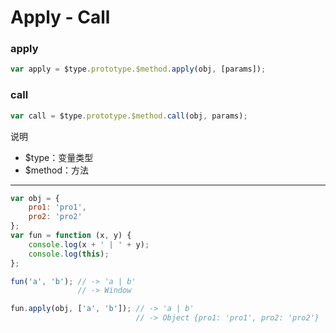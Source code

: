 # Apply - Call #

### apply ###

```javascript
var apply = $type.prototype.$method.apply(obj, [params]);
```
### call ###

```javascript
var call = $type.prototype.$method.call(obj, params);
```

说明
- $type：变量类型
- $method：方法

*****

```javascript
var obj = {
    pro1: 'pro1',
    pro2: 'pro2'
};
var fun = function (x, y) {
    console.log(x + ' | ' + y);
    console.log(this);
};

fun('a', 'b'); // -> 'a | b'
               // -> Window

fun.apply(obj, ['a', 'b']); // -> 'a | b'
                            // -> Object {pro1: 'pro1', pro2: 'pro2'}
```